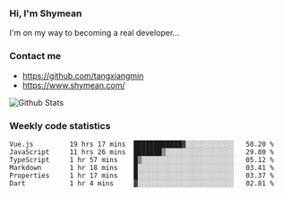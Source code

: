 ### Hi, I'm Shymean

I'm on my way to becoming a real developer...

### Contact me

- <https://github.com/tangxiangmin>
- <https://www.shymean.com/>

![Github Stats](https://github-readme-stats.vercel.app/api?username=tangxiangmin&show_icons=true&theme=dark)


###  Weekly code statistics

<!--START_SECTION:waka-->

```text
Vue.js         19 hrs 17 mins  ████████████▓░░░░░░░░░░░░   50.20 %
JavaScript     11 hrs 26 mins  ███████▒░░░░░░░░░░░░░░░░░   29.80 %
TypeScript     1 hr 57 mins    █▒░░░░░░░░░░░░░░░░░░░░░░░   05.12 %
Markdown       1 hr 18 mins    █░░░░░░░░░░░░░░░░░░░░░░░░   03.41 %
Properties     1 hr 17 mins    █░░░░░░░░░░░░░░░░░░░░░░░░   03.37 %
Dart           1 hr 4 mins     ▓░░░░░░░░░░░░░░░░░░░░░░░░   02.81 %
```

<!--END_SECTION:waka-->